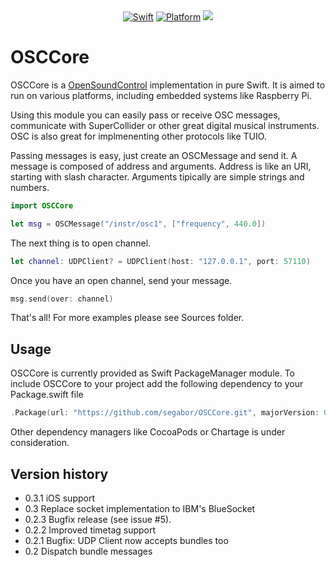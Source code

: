 <div align="center">
    <a href="https://swift.org"><img src="https://img.shields.io/badge/Swift-4.0-orange.svg?style=flat" alt="Swift" /></a>
    <a href="https://swift.org"><img src="https://img.shields.io/badge/Platforms-macOS%20--%20iOS%20--%20Linux-lightgray.svg?style=flat" alt="Platform" /></a>
    <a href="https://travis-ci.org/segabor/OSCCore" alt="Travis"><img src="https://travis-ci.org/segabor/OSCCore.svg?branch=master"></a>
</div>

# OSCCore

OSCCore is a [OpenSoundControl](http://opensoundcontrol.org/spec-1_0) implementation in pure Swift. It is aimed to run on various platforms, including embedded systems like Raspberry Pi.

Using this module you can easily pass or receive OSC messages, communicate with SuperCollider or other great digital musical instruments.
OSC is also great for implmenenting other protocols like TUIO.

Passing messages is easy, just create an OSCMessage and send it. A message is composed of address and arguments.
Address is like an URI, starting with slash character. Arguments tipically are simple strings and numbers.

```swift
import OSCCore

let msg = OSCMessage("/instr/osc1", ["frequency", 440.0])
```


The next thing is to open channel.

```swift
let channel: UDPClient? = UDPClient(host: "127.0.0.1", port: 57110)
```

Once you have an open channel, send your message.

```swift
msg.send(over: channel)
```

That's all! For more examples please see Sources folder.

## Usage

OSCCore is currently provided as Swift PackageManager module. To include OSCCore to your project add the following dependency to your Package.swift file

```swift
.Package(url: "https://github.com/segabor/OSCCore.git", majorVersion: 0)
```

Other dependency managers like CocoaPods or Chartage is under consideration.

## Version history

- 0.3.1 iOS support
- 0.3 Replace socket implementation to IBM's BlueSocket
- 0.2.3 Bugfix release (see issue #5).
- 0.2.2 Improved timetag support
- 0.2.1 Bugfix: UDP Client now accepts bundles too
- 0.2 Dispatch bundle messages

